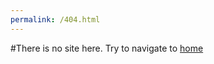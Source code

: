 ```yaml
---
permalink: /404.html
---
```


#There is no site here. Try to navigate to [home](https://CreepifiedMC.github.io "Home")